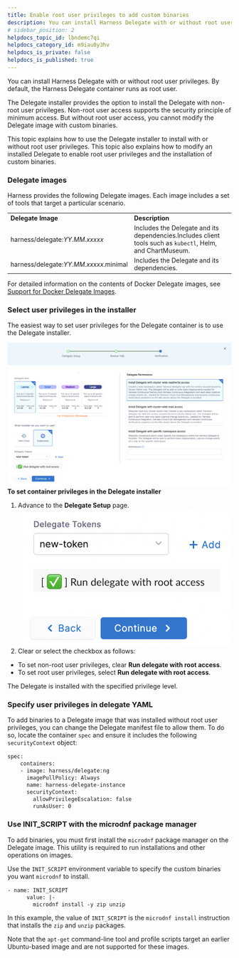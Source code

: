 ```yaml
---
title: Enable root user privileges to add custom binaries
description: You can install Harness Delegate with or without root user privileges. By default, the Harness Delegate container runs as root user. The Delegate installer provides the option to install the Delegate…
# sidebar_position: 2
helpdocs_topic_id: lbndemc7qi
helpdocs_category_id: m9iau0y3hv
helpdocs_is_private: false
helpdocs_is_published: true
---
```


You can install Harness Delegate with or without root user privileges. By default, the Harness Delegate container runs as root user. 

The Delegate installer provides the option to install the Delegate with non-root user privileges. Non-root user access supports the security principle of minimum access. But without root user access, you cannot modify the Delegate image with custom binaries.

This topic explains how to use the Delegate installer to install with or without root user privileges. This topic also explains how to modify an installed Delegate to enable root user privileges and the installation of custom binaries.

### Delegate images

Harness provides the following Delegate images. Each image includes a set of tools that target a particular scenario.



|  |  |
| --- | --- |
| **Delegate Image** | **Description** |
| harness/delegate:*YY.MM.xxxxx* | Includes the Delegate and its dependencies.Includes client tools such as `kubectl`, Helm, and ChartMuseum. |
| harness/delegate:*YY.MM.xxxxx*.minimal | Includes the Delegate and its dependencies. |

For detailed information on the contents of Docker Delegate images, see [Support for Docker Delegate Images](support-for-delegate-docker-images.md).

### Select user privileges in the installer

The easiest way to set user privileges for the Delegate container is to use the Delegate installer.

![](./static/enable-root-user-privileges-to-add-custom-binaries-10.png)
**To set container privileges in the Delegate installer**

1. Advance to the **Delegate Setup** page.![](./static/enable-root-user-privileges-to-add-custom-binaries-11.png)
2. Clear or select the checkbox as follows:
* To set non-root user privileges, clear **Run delegate with root access**.
* To set root user privileges, select **Run delegate with root access**.

The Delegate is installed with the specified privilege level.

### Specify user privileges in delegate YAML

To add binaries to a Delegate image that was installed without root user privileges, you can change the Delegate manifest file to allow them. To do so, locate the container `spec` and ensure it includes the following `securityContext` object:


```
spec:  
    containers:  
    - image: harness/delegate:ng  
      imagePullPolicy: Always  
      name: harness-delegate-instance  
      securityContext:  
        allowPrivilegeEscalation: false  
        runAsUser: 0
```
### Use INIT\_SCRIPT with the microdnf package manager

To add binaries, you must first install the `microdnf` package manager on the Delegate image. This utility is required to run installations and other operations on images. 

Use the `INIT_SCRIPT` environment variable to specify the custom binaries you want `microdnf` to install.


```
- name: INIT_SCRIPT  
      value: |-  
        microdnf install -y zip unzip
```
In this example, the value of `INIT_SCRIPT` is the `microdnf install` instruction that installs the `zip` and `unzip` packages.

Note that the `apt-get` command-line tool and profile scripts target an earlier Ubuntu-based image and are not supported for these images.

